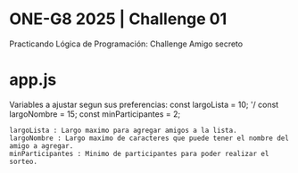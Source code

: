 # ONE-G8 2025 | Challenge 01
  Practicando Lógica de Programación: Challenge Amigo secreto


# app.js
Variables a ajustar segun sus preferencias:
    const largoLista = 10; '/
    const largoNombre = 15;
    const minParticipantes = 2;

    largoLista : Largo maximo para agregar amigos a la lista.
    largoNombre : Largo maximo de caracteres que puede tener el nombre del amigo a agregar.
    minParticipantes : Minimo de participantes para poder realizar el sorteo.
